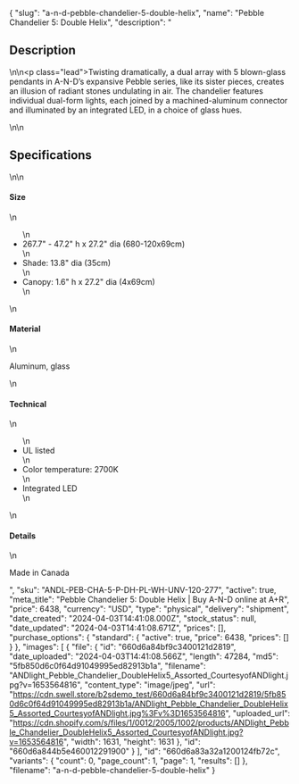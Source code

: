 {
  "slug": "a-n-d-pebble-chandelier-5-double-helix",
  "name": "Pebble Chandelier 5: Double Helix",
  "description": "<h2>Description</h2>\n<!-- split -->\n<p class=\"lead\">Twisting dramatically, a dual array with 5 blown-glass pendants in A-N-D’s expansive Pebble series, like its sister pieces, creates an illusion of radiant stones undulating in air. The chandelier features individual dual-form lights, each joined by a machined-aluminum connector and illuminated by an integrated LED, in a choice of glass hues.</p>\n<!-- split -->\n<h2>Specifications</h2>\n<!-- split -->\n<h4>Size</h4>\n<ul>\n<li>267.7\" - 47.2\" h x 27.2\" dia (680-120x69cm)</li>\n<li>Shade: 13.8\" dia (35cm)</li>\n<li>Canopy: 1.6\" h x 27.2\" dia (4x69cm)</li>\n</ul>\n<h4>Material</h4>\n<p>Aluminum, glass</p>\n<h4>Technical</h4>\n<ul>\n<li>UL listed</li>\n<li>Color temperature: 2700K</li>\n<li>Integrated LED</li>\n</ul>\n<h4>Details</h4>\n<p>Made in Canada</p>",
  "sku": "ANDL-PEB-CHA-5-P-DH-PL-WH-UNV-120-277",
  "active": true,
  "meta_title": "Pebble Chandelier 5: Double Helix | Buy A-N-D online at A+R",
  "price": 6438,
  "currency": "USD",
  "type": "physical",
  "delivery": "shipment",
  "date_created": "2024-04-03T14:41:08.000Z",
  "stock_status": null,
  "date_updated": "2024-04-03T14:41:08.671Z",
  "prices": [],
  "purchase_options": {
    "standard": {
      "active": true,
      "price": 6438,
      "prices": []
    }
  },
  "images": [
    {
      "file": {
        "id": "660d6a84bf9c3400121d2819",
        "date_uploaded": "2024-04-03T14:41:08.566Z",
        "length": 47284,
        "md5": "5fb850d6c0f64d91049995ed82913b1a",
        "filename": "ANDlight_Pebble_Chandelier_DoubleHelix5_Assorted_CourtesyofANDlight.jpg?v=1653564816",
        "content_type": "image/jpeg",
        "url": "https://cdn.swell.store/b2sdemo_test/660d6a84bf9c3400121d2819/5fb850d6c0f64d91049995ed82913b1a/ANDlight_Pebble_Chandelier_DoubleHelix5_Assorted_CourtesyofANDlight.jpg%3Fv%3D1653564816",
        "uploaded_url": "https://cdn.shopify.com/s/files/1/0012/2005/1002/products/ANDlight_Pebble_Chandelier_DoubleHelix5_Assorted_CourtesyofANDlight.jpg?v=1653564816",
        "width": 1631,
        "height": 1631
      },
      "id": "660d6a844b5e460012291900"
    }
  ],
  "id": "660d6a83a32a1200124fb72c",
  "variants": {
    "count": 0,
    "page_count": 1,
    "page": 1,
    "results": []
  },
  "filename": "a-n-d-pebble-chandelier-5-double-helix"
}